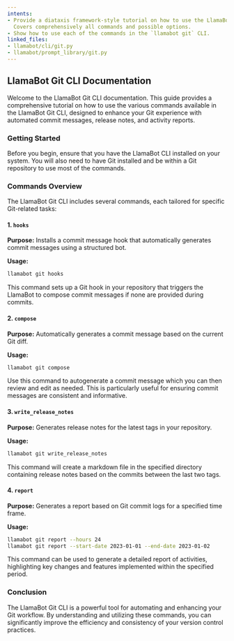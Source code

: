 ```yaml
---
intents:
- Provide a diataxis framework-style tutorial on how to use the LlamaBot Git CLI.
  Covers comprehensively all commands and possible options.
- Show how to use each of the commands in the `llamabot git` CLI.
linked_files:
- llamabot/cli/git.py
- llamabot/prompt_library/git.py
---
```


## LlamaBot Git CLI Documentation

Welcome to the LlamaBot Git CLI documentation. This guide provides a comprehensive tutorial on how to use the various commands available in the LlamaBot Git CLI, designed to enhance your Git experience with automated commit messages, release notes, and activity reports.

### Getting Started

Before you begin, ensure that you have the LlamaBot CLI installed on your system. You will also need to have Git installed and be within a Git repository to use most of the commands.

### Commands Overview

The LlamaBot Git CLI includes several commands, each tailored for specific Git-related tasks:

#### 1. `hooks`

**Purpose:** Installs a commit message hook that automatically generates commit messages using a structured bot.

**Usage:**

```bash
llamabot git hooks
```

This command sets up a Git hook in your repository that triggers the LlamaBot to compose commit messages if none are provided during commits.

#### 2. `compose`

**Purpose:** Automatically generates a commit message based on the current Git diff.

**Usage:**

```bash
llamabot git compose
```

Use this command to autogenerate a commit message which you can then review and edit as needed. This is particularly useful for ensuring commit messages are consistent and informative.

#### 3. `write_release_notes`

**Purpose:** Generates release notes for the latest tags in your repository.

**Usage:**

```bash
llamabot git write_release_notes
```

This command will create a markdown file in the specified directory containing release notes based on the commits between the last two tags.

#### 4. `report`

**Purpose:** Generates a report based on Git commit logs for a specified time frame.

**Usage:**

```bash
llamabot git report --hours 24
llamabot git report --start-date 2023-01-01 --end-date 2023-01-02
```

This command can be used to generate a detailed report of activities, highlighting key changes and features implemented within the specified period.

### Conclusion

The LlamaBot Git CLI is a powerful tool for automating and enhancing your Git workflow. By understanding and utilizing these commands, you can significantly improve the efficiency and consistency of your version control practices.
